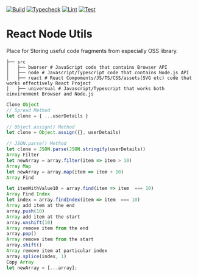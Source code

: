 [![Build](https://github.com/laststance/utility-collective/actions/workflows/build.yml/badge.svg)](https://github.com/laststance/utility-collective/actions/workflows/build.yml)
[![Typecheck](https://github.com/laststance/utility-collective/actions/workflows/typecheck.yml/badge.svg)](https://github.com/laststance/utility-collective/actions/workflows/typecheck.yml)
[![Lint](https://github.com/laststance/utility-collective/actions/workflows/lint.yml/badge.svg)](https://github.com/laststance/utility-collective/actions/workflows/lint.yml)
[![Test](https://github.com/laststance/utility-collective/actions/workflows/test.yml/badge.svg)](https://github.com/laststance/utility-collective/actions/workflows/test.yml)

# React Node Utils

Place for Storing useful code fragments from especially OSS library.

```
├── src
│   ├── bworser # JavaScript code that contains Browser API
│   ├── node # Javascript/Typescript code that contains Node.js API
│   ├── react # React Compoments/JS/TS/CSS/assets(SVG etc) code that works effectively React Project   
│   ├── universual # Javascript/Typescript that works both einvironment Browser and Node.js

```








```js
Clone Object
// Spread Method
let clone = { ...userDetails }

// Object.assign() Method
let clone = Object.assign({}, userDetails)

// JSON.parse() Method
let clone = JSON.parse(JSON.stringify(userDetails))
Array Filter
let newArray = array.filter(item => item > 10)
Array Map
let newArray = array.map(item => item + 10)
Array Find

let itemWithValue10 = array.find(item => item  === 10)
Array Find Index
let index = array.findIndex(item => item  === 10)
Array add item at the end
array.push(10)
Array add item at the start
array.unshift(10)
Array remove item from the end
array.pop()
Array remove item from the start
array.shift()
Array remove item at particular index
array.splice(index, 1)
Copy Array
let newArray = [...array];
```

